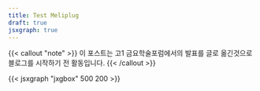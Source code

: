 ```yaml
---
title: Test Meliplug
draft: true
jsxgraph: true
---
```


{{< callout "note" >}}
이 포스트는 고1 금요학술포럼에서의 발표를 글로 옮긴것으로 블로그를 시작하기 전 활동입니다.
{{< /callout >}}

{{< jsxgraph "jxgbox" 500 200 >}}
<script type="text/javascript">
 var board = JXG.JSXGraph.initBoard('jxgbox', {boundingbox: [-5, 2, 5, -2]});
 var p = board.create('point',[-3,1]);
</script>


